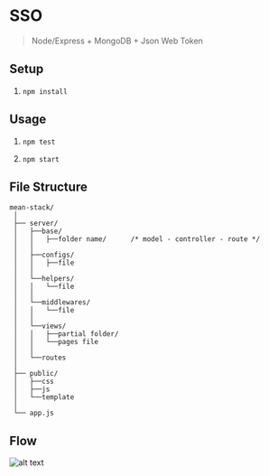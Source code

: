 # SSO
> Node/Express + MongoDB + Json Web Token

## Setup
1. `npm install`

## Usage

1. `npm test`

2. `npm start` 

## File Structure

```
mean-stack/
 │
 ├── server/
 │   ├──base/                 
 │   │   ├──folder name/      /* model - controller - route */
 │   │
 │   ├──configs/        
 │   │   ├──file
 │   │
 │   └──helpers/
 │   │   └──file
 │   │
 │   └──middlewares/
 │   │   └──file 
 │   │
 │   └──views/
 │   │   ├──partial folder/
 │   │	 └──pages file
 │   │
 │   └──routes			
 │
 ├── public/
 │   ├──css
 │   ├──js
 │   └──template    
 │
 └── app.js

```

## Flow
![alt text][logo]

[logo]: http://sv1.upsieutoc.com/2017/04/19/adsplayID.png